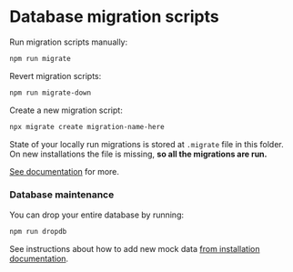 # Database migration scripts

Run migration scripts manually:

```bash
npm run migrate
```

Revert migration scripts:

```bash
npm run migrate-down
```

Create a new migration script:

```bash
npx migrate create migration-name-here
```

State of your locally run migrations is stored at `.migrate` file in this folder.
On new installations the file is missing, **so all the migrations are run.**

[See documentation](https://www.npmjs.com/package/migrate) for more.

### Database maintenance

You can drop your entire database by running:
```bash
npm run dropdb
```

See instructions about how to add new mock data [from installation documentation](../docs/Install.md).
